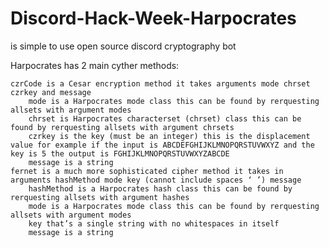 # Discord-Hack-Week-Harpocrates
is simple to use open source discord cryptography bot 

Harpocrates has 2 main cyther methods:

	czrCode is a Cesar encryption method it takes arguments mode chrset czrkey and message
		mode is a Harpocrates mode class this can be found by rerquesting allsets with argument modes
		chrset is Harpocrates characterset (chrset) class this can be found by rerquesting allsets with argument chrsets
		czrkey is the key (must be an integer) this is the displacement value for example if the input is ABCDEFGHIJKLMNOPQRSTUVWXYZ and the key is 5 the output is FGHIJKLMNOPQRSTUVWXYZABCDE
		message is a string
	fernet is a much more sophisticated cipher method it takes in arguments hashMethod mode key (cannot include spaces ‘ ’) message
		hashMethod is a Harpocrates hash class this can be found by rerquesting allsets with argument hashes
		mode is a Harpocrates mode class this can be found by rerquesting allsets with argument modes
		key that’s a single string with no whitespaces in itself 
		message is a string

